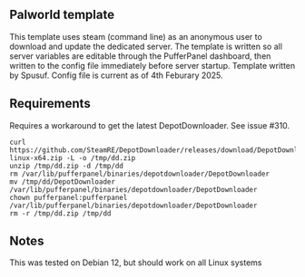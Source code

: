 ## Palworld template

This template uses steam (command line) as an anonymous user to download and update the dedicated server.
The template is written so all server variables are editable through the PufferPanel dashboard, then written to the config file immediately before server startup.
Template written by Spusuf.
Config file is current as of 4th Feburary 2025.

## Requirements
Requires a workaround to get the latest DepotDownloader. See issue #310.
```
curl  https://github.com/SteamRE/DepotDownloader/releases/download/DepotDownloader_2.7.4/DepotDownloader-linux-x64.zip -L -o /tmp/dd.zip
unzip /tmp/dd.zip -d /tmp/dd
rm /var/lib/pufferpanel/binaries/depotdownloader/DepotDownloader
mv /tmp/dd/DepotDownloader /var/lib/pufferpanel/binaries/depotdownloader/DepotDownloader
chown pufferpanel:pufferpanel /var/lib/pufferpanel/binaries/depotdownloader/DepotDownloader 
rm -r /tmp/dd.zip /tmp/dd
```


## Notes
This was tested on Debian 12, but should work on all Linux systems
